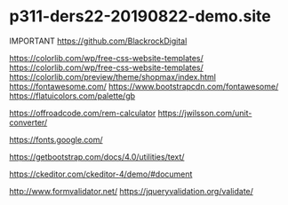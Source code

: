 # p311-ders22-20190822-demo.site

IMPORTANT
https://github.com/BlackrockDigital

https://colorlib.com/wp/free-css-website-templates/
https://colorlib.com/wp/free-css-website-templates/
https://colorlib.com/preview/theme/shopmax/index.html
https://fontawesome.com/
https://www.bootstrapcdn.com/fontawesome/
https://flatuicolors.com/palette/gb



https://offroadcode.com/rem-calculator
https://jwilsson.com/unit-converter/


<!-- fonts -->
https://fonts.google.com/


https://getbootstrap.com/docs/4.0/utilities/text/

https://ckeditor.com/ckeditor-4/demo/#document


http://www.formvalidator.net/
https://jqueryvalidation.org/validate/
